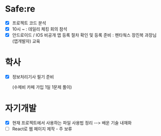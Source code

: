 # Safe:re

- [x] 프로젝트 코드 분석
- [x] 10시 ~ : 데일리 체킹 회의 참석
- [x] 안드로이드 / IOS 비공개 앱 등록 절차 확인 및 등록 준비 : 펜타웍스 장진복 과장님 (앱개발자) 교육

# 학사

- [X] 정보처리기사 필기 준비

  (수제비 카페 가입 1일 1문제 풀이)

# 자기개발

- [x] 현재 프로젝트에서 사용하는 파일 사용법 정리
  --> 배운 기술 내재화
- [ ] React로 웹 페이지 제작 - 주 보류
